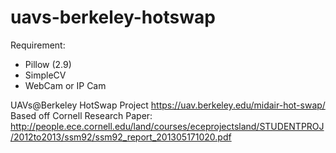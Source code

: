 # uavs-berkeley-hotswap

Requirement:
- Pillow (2.9)
- SimpleCV
- WebCam or IP Cam

UAVs@Berkeley HotSwap Project https://uav.berkeley.edu/midair-hot-swap/
Based off Cornell Research Paper: http://people.ece.cornell.edu/land/courses/eceprojectsland/STUDENTPROJ/2012to2013/ssm92/ssm92_report_201305171020.pdf
